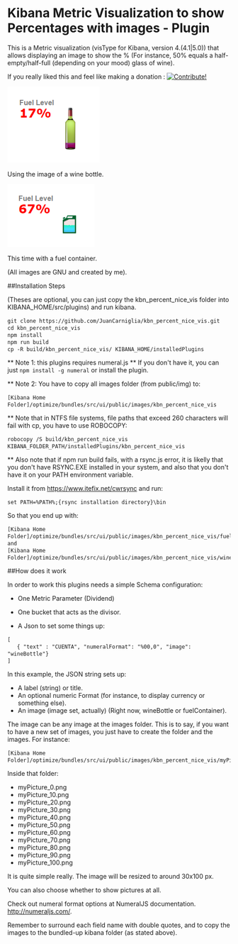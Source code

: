 # Kibana Metric Visualization to show Percentages with images - Plugin

This is a Metric visualization (visType for Kibana, version 4.(4.1|5.0)) that allows displaying an image
to show the % (For instance, 50% equals a half-empty/half-full (depending on your mood) glass of wine).

If you really liked this and feel like making a donation : <a href="https://www.paypal.com/cgi-bin/webscr?cmd=_donations&business=juan.carniglia@gmail.com&lc=AR&item_name=JuanCarniglia&item_number=1006&currency_code=USD&bn=PP-DonationsBF:btn_donate_LG.gif:NonHosted">
<img src="https://www.paypalobjects.com/en_US/i/btn/btn_donate_LG.gif" border="0" alt="Contribute!" />
</a>

![Screenshot](screenshot2.png)

Using the image of a wine bottle.

![Screenshot](screenshot.png)

This time with a fuel container.

(All images are GNU and created by me).

##Installation Steps

(Theses are optional, you can just copy the kbn_percent_nice_vis folder into
KIBANA_HOME/src/plugins) and run kibana.

```
git clone https://github.com/JuanCarniglia/kbn_percent_nice_vis.git 
cd kbn_percent_nice_vis
npm install
npm run build
cp -R build/kbn_percent_nice_vis/ KIBANA_HOME/installedPlugins
```

** Note 1: this plugins requires numeral.js
** If you don't have it, you can just `npm install -g numeral` or install the plugin.

** Note 2: You have to copy all images folder (from public/img) to:

```
[Kibana Home Folder]/optimize/bundles/src/ui/public/images/kbn_percent_nice_vis
```
** Note that in NTFS file systems, file paths that exceed 260 characters will fail with cp, you have to use ROBOCOPY:

```
robocopy /S build/kbn_percent_nice_vis KIBANA_FOLDER_PATH/installedPlugins/kbn_percent_nice_vis
```

** Also note that if npm run build fails, with a rsync.js error, it is likelly that you don't have RSYNC.EXE installed
in your system, and also that you don't have it on your PATH environment variable.

Install it from https://www.itefix.net/cwrsync and run:

```
set PATH=%PATH%;{rsync installation directory}\bin
```

So that you end up with:

```
[Kibana Home Folder]/optimize/bundles/src/ui/public/images/kbn_percent_nice_vis/fuelContainer
and
[Kibana Home Folder]/optimize/bundles/src/ui/public/images/kbn_percent_nice_vis/wineBottle
```

##How does it work

In order to work this plugins needs a simple Schema configuration:

- One Metric Parameter (Dividend)
- One bucket that acts as the divisor.

- A Json to set some things up:

```
[ 
   { "text" : "CUENTA", "numeralFormat": "%00,0", "image": "wineBottle"}
]
```

In this example, the JSON string sets up:

  - A label (string) or title.
  - An optional numeric Format (for instance, to display currency or something else).
  - An image (image set, actually) (Right now, wineBottle or fuelContainer).

The image can be any image at the images folder. This is to say, if you want to have a new set of images, you just
have to create the folder and the images. For instance:

```
[Kibana Home Folder]/optimize/bundles/src/ui/public/images/kbn_percent_nice_vis/myPicture
```

Inside that folder:

- myPicture_0.png
- myPicture_10.png
- myPicture_20.png
- myPicture_30.png
- myPicture_40.png
- myPicture_50.png
- myPicture_60.png
- myPicture_70.png
- myPicture_80.png
- myPicture_90.png
- myPicture_100.png

It is quite simple really. The image will be resized to around 30x100 px.

You can also choose whether to show pictures at all.

Check out numeral format options at NumeralJS documentation. <http://numeraljs.com/>.

Remember to surround each field name with double quotes, and to copy the images to the bundled-up kibana folder (as stated above).
